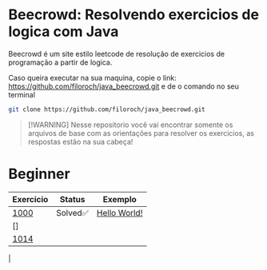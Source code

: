 # Beecrowd: Resolvendo exercicios de logica com Java
Beecrowd é um site estilo leetcode de resolução de exercicios de programação a partir de logica.

Caso queira executar na sua maquina, copie o link: https://github.com/filoroch/java_beecrowd.git e de o comando no seu terminal 

````bash
git clone https://github.com/filoroch/java_beecrowd.git
````

> [!WARNING] Nesse repositorio você vai encontrar somente os arquivos de base com as orientações para resolver os exercicios, as respostas estão na sua cabeça!

# Beginner
| Exercicio | Status | Exemplo | 
| --- | --- | --- |
| [1000](./1000_HelloWorld!/1000_HelloWorld!.md) | Solved✅ | [Hello World!](./1000_HelloWorld!/1000_HelloWorld.java)
| []
| [1014]() | 
| 
